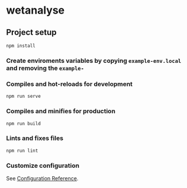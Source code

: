# wetanalyse

## Project setup
```
npm install
```

### Create enviroments variables by copying ```example-env.local``` and removing the ```example-```

### Compiles and hot-reloads for development
```
npm run serve
```

### Compiles and minifies for production
```
npm run build
```

### Lints and fixes files
```
npm run lint
```

### Customize configuration
See [Configuration Reference](https://cli.vuejs.org/config/).